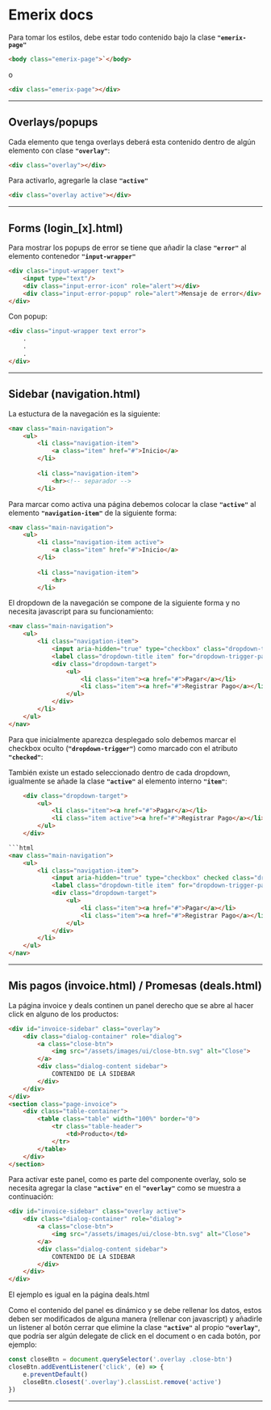 # Emerix docs

Para tomar los estilos, debe estar todo contenido bajo la clase **```"emerix-page"```**

```html
<body class="emerix-page">`</body>
```
o
```html
<div class="emerix-page"></div>
```

---
## Overlays/popups
Cada elemento que tenga overlays deberá esta contenido dentro de algún elemento con clase **```"overlay"```**:

```html
<div class="overlay"></div>
```

Para activarlo, agregarle la clase **```"active"```**

```html
<div class="overlay active"></div>
```
---
## Forms (login_[x].html)

Para mostrar los popups de error se tiene que añadir la clase **```"error"```** al elemento contenedor **```"input-wrapper"```**

```html
<div class="input-wrapper text">
	<input type="text"/>
	<div class="input-error-icon" role="alert"></div>
	<div class="input-error-popup" role="alert">Mensaje de error</div>
</div>
```
Con popup:

```html
<div class="input-wrapper text error">
	.
	.
	.
</div>
```

---
## Sidebar (navigation.html)

La estuctura de la navegación es la siguiente:

```html
<nav class="main-navigation">
	<ul>
		<li class="navigation-item">
			<a class="item" href="#">Inicio</a>
		</li>
		
		<li class="navigation-item">
			<hr><!-- separador -->
		</li>
```
Para marcar como activa una página debemos colocar la clase **``"active"``** al elemento **``"navigation-item"``** de la siguiente forma:

```html
<nav class="main-navigation">
	<ul>
		<li class="navigation-item active">
			<a class="item" href="#">Inicio</a>
		</li>
		
		<li class="navigation-item">
			<hr>
		</li>
```

El dropdown de la navegación se compone de la siguiente forma y no necesita javascript para su funcionamiento:

```html
<nav class="main-navigation">
	<ul>
		<li class="navigation-item">
			<input aria-hidden="true" type="checkbox" class="dropdown-trigger" id="dropdown-trigger-pagos">
            <label class="dropdown-title item" for="dropdown-trigger-pagos">Pagos</label>
            <div class="dropdown-target">
				<ul>
					<li class="item"><a href="#">Pagar</a></li>	
					<li class="item"><a href="#">Registrar Pago</a></li>
				</ul>
			</div>
        </li>
	</ul>
</nav>
```

Para que inicialmente aparezca desplegado solo debemos marcar el checkbox oculto (**``"dropdown-trigger"``**) como marcado con el atributo **``"checked"``**:

También existe un estado seleccionado dentro de cada dropdown, igualmente se añade la clase **``"active"``** al elemento interno **``"item"``**:

```html
    <div class="dropdown-target">
		<ul>
			<li class="item"><a href="#">Pagar</a></li>	
			<li class="item active"><a href="#">Registrar Pago</a></li>
		</ul>
	</div>

```html
<nav class="main-navigation">
	<ul>
		<li class="navigation-item">
			<input aria-hidden="true" type="checkbox" checked class="dropdown-trigger" id="dropdown-trigger-pagos">
            <label class="dropdown-title item" for="dropdown-trigger-pagos">Pagos</label>
            <div class="dropdown-target">
				<ul>
					<li class="item"><a href="#">Pagar</a></li>	
					<li class="item"><a href="#">Registrar Pago</a></li>
				</ul>
			</div>
        </li>
	</ul>
</nav>
```

---
## Mis pagos (invoice.html) / Promesas (deals.html)

La página invoice y deals continen un panel derecho que se abre al hacer click en alguno de los productos:

```html
<div id="invoice-sidebar" class="overlay">
    <div class="dialog-container" role="dialog">
        <a class="close-btn">
            <img src="/assets/images/ui/close-btn.svg" alt="Close">
        </a>
        <div class="dialog-content sidebar">
            CONTENIDO DE LA SIDEBAR
        </div>
    </div>
</div>
<section class="page-invoice">
	<div class="table-container">
        <table class="table" width="100%" border="0">
            <tr class="table-header">
                <td>Producto</td>
            </tr>
        </table>
	</div>
</section>
```

Para activar este panel, como es parte del componente overlay, solo se necesita agregar la clase **``"active"``** en el **``"overlay"``** como se muestra a continuación:

```html
<div id="invoice-sidebar" class="overlay active">
    <div class="dialog-container" role="dialog">
        <a class="close-btn">
            <img src="/assets/images/ui/close-btn.svg" alt="Close">
        </a>
        <div class="dialog-content sidebar">
            CONTENIDO DE LA SIDEBAR
        </div>
    </div>
</div>
```
El ejemplo es igual en la página deals.html

Como el contenido del panel es dinámico y se debe rellenar los datos, estos deben ser modificados de alguna manera (rellenar con javascript) y añadirle un listener al botón cerrar que elimine la clase **``"active"``** al propio **``"overlay"``**, que podría ser algún delegate de click en el document o en cada botón, por ejemplo:

```javascript
const closeBtn = document.querySelector('.overlay .close-btn')
closeBtn.addEventListener('click', (e) => {
    e.preventDefault()
    closeBtn.closest('.overlay').classList.remove('active')
})
```
---



